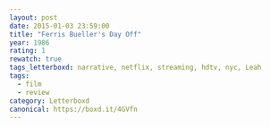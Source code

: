 ```yaml
---
layout: post 
date: 2015-01-03 23:59:00
title: "Ferris Bueller's Day Off"
year: 1986
rating: 1
rewatch: true
tags_letterboxd: narrative, netflix, streaming, hdtv, nyc, Leah
tags:
  - film
  - review
category: Letterboxd
canonical: https://boxd.it/4GVfn
---
```

